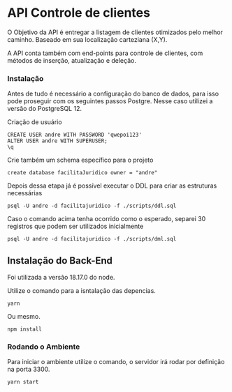 # API Controle de clientes 

O Objetivo da API é entregar a listagem de clientes otimizados pelo melhor caminho. Baseado em sua localização carteziana (X,Y).

A API conta também com end-points para controle de clientes, com métodos de inserção, atualização e deleção.

### Instalação

Antes de tudo é necessário a configuração do banco de dados, para isso pode proseguir com os seguintes passos Postgre. Nesse caso utilizei a versão do PostgreSQL 12.

Criação de usuário

    CREATE USER andre WITH PASSWORD 'qwepoi123'
    ALTER USER andre WITH SUPERUSER;
    \q

Crie também um schema específico para o projeto

    create database facilitaJuridico owner = "andre"


Depois dessa etapa já é possível executar o DDL para criar as estruturas necessárias

    psql -U andre -d facilitajuridico -f ./scripts/ddl.sql

Caso o comando acima tenha ocorrido como o esperado, separei 30 registros que podem ser utilizados inicialmente

    psql -U andre -d facilitajuridico -f ./scripts/dml.sql

## Instalação do Back-End

Foi utilizada a versão 18.17.0 do node.

Utilize o comando para a isntalação das depencias.

    yarn

Ou mesmo.

    npm install

### Rodando o Ambiente

Para iniciar o ambiente utilize o comando, o servidor irá rodar por definição na porta 3300.

    yarn start
